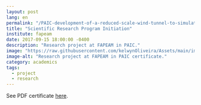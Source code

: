 ```yaml
---
layout: post
lang: en
permalink: "/PAIC-development-of-a-reduced-scale-wind-tunnel-to-simulate-the-wing-profile-of-a-radio-controlled-aircraft"
title: "Scientific Research Program Initiation"
institute: fapeam
date: 2017-09-15 18:00:00 -0400
description: "Research project at FAPEAM in PAIC."
image: "https://raw.githubusercontent.com/kelwynOliveira/Assets/main/img/certificates/licences-and-certifications/uea/PAIC-development-of-a-reduced-scale-wind-tunnel-to-simulate-the-wing-profile-of-a-radio-controlled-aircraft.jpg"
image-alt: "Research project at FAPEAM in PAIC certificate."
category: academics
tags:
  - project
  - research
---
```


See PDF certificate <a href="https://docs.google.com/viewer?url=https://raw.githubusercontent.com/kelwynOliveira/Assets/main/PDF/certificates/licences-and-certifications/{{page.institute}}{{page.permalink}}.pdf" target="_blank">here</a>.
